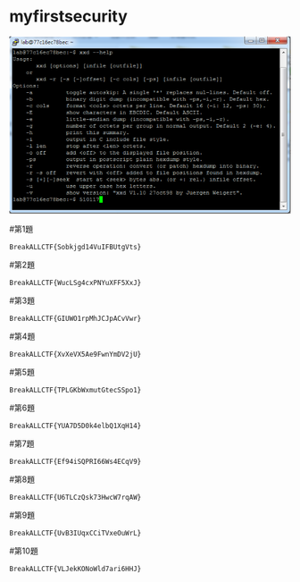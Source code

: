 # myfirstsecurity
![操作畫面](新點陣圖影像.png)

#第1題
```
BreakALLCTF{Sobkjgd14VuIFBUtgVts}
```
#第2題
```
BreakALLCTF{WucLSg4cxPNYuXFF5XxJ}
```
#第3題
```
BreakALLCTF{GIUWO1rpMhJCJpACvVwr}
```
#第4題
```
BreakALLCTF{XvXeVX5Ae9FwnYmDV2jU}
```
#第5題
```
BreakALLCTF{TPLGKbWxmutGtecSSpo1}

```
#第6題
```
BreakALLCTF{YUA7D5D0k4elbQ1XqH14}
```
#第7題
```
BreakALLCTF{Ef94iSQPRI66Ws4ECqV9}
```
#第8題
```
BreakALLCTF{U6TLCzQsk73HwcW7rqAW}

```
#第9題
```
BreakALLCTF{UvB3IUqxCCiTVxeOuWrL}

```
#第10題
```
BreakALLCTF{VLJekKONoWld7ari6HHJ}
```
